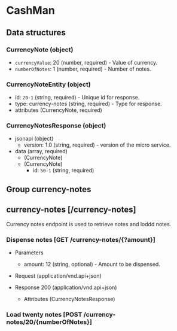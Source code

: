 # CashMan
## Data structures

### CurrencyNote (object)


+ `currencyValue`: 20 (number, required) - Value of currency.
+ `numberOfNotes`: 1 (number, required) - Number of notes.

### CurrencyNoteEntity (object)

+ id: `20-1` (string, required) - Unique id for response.
+ type: currency-notes (string, required) - Type for response.
+ attributes (CurrencyNote, required)

### CurrencyNotesResponse (object)

+ jsonapi (object)
    + version: 1.0 (string, required) - version of the micro service.
+ data (array, required)
   + (CurrencyNote)
   + (CurrencyNote)
      + id: `50-1` (string, required)

## Group currency-notes

## currency-notes [/currency-notes]
Currency notes endpoint is used to retrieve notes and loddd notes.

### Dispense notes [GET /currency-notes/{?amount}]
+ Parameters

   + amount: 12 (string, optional) - Amount to be dispensed.

+ Request (application/vnd.api+json)

+ Response 200 (application/vnd.api+json)

   + Attributes (CurrencyNotesResponse)

### Load twenty notes [POST /currency-notes/20/{numberOfNotes}]